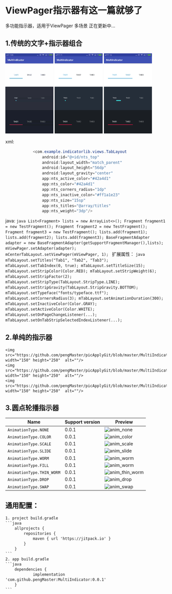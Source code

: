 # ViewPager指示器有这一篇就够了
多功能指示器，适用于ViewPager 多场景
正在更新中...

## 1.传统的文字+指示器组合
<dev>
    <img src="https://github.com/pengMaster/picApplyGit/blob/master/MultiIndicator/ic_tabLayout.gif" width="150" height="250"  alt=""/>
    <img src="https://github.com/pengMaster/picApplyGit/blob/master/MultiIndicator/ic_tabLayout_1.png" width="150" height="250"  alt=""/>
    <img src="https://github.com/pengMaster/picApplyGit/blob/master/MultiIndicator/ic_tabLayout_2.png" width="150" height="250"  alt=""/>
</dev>

xml:
```java
            <com.example.indicatorlib.views.TabLayout
                android:id="@+id/nts_top"
                android:layout_width="match_parent"
                android:layout_height="56dp"
                android:layout_gravity="center"
                app:nts_active_color="#42a4d1"
                app:nts_color="#42a4d1"
                app:nts_corners_radius="1dp"
                app:nts_inactive_color="#ff1a1e23"
                app:nts_size="15sp"
                app:nts_titles="@array/titles"
                app:nts_weight="3dp"/>
```
java:
    ```java
        List<Fragment> lists = new ArrayList<>();
        Fragment fragment1 = new TestFragment();
        Fragment fragment2 = new TestFragment();
        Fragment fragment3 = new TestFragment();
        lists.add(fragment1);
        lists.add(fragment2);
        lists.add(fragment3);
        BaseFragmentAdapter adapter = new BaseFragmentAdapter(getSupportFragmentManager(),lists);
        mViewPager.setAdapter(adapter);
        mCenterTabLayout.setViewPager(mViewPager, 1);
    ```
扩展属性：
    ```java
            mTabLayout.setTitles("Tab1", "Tab2", "Tab3");
            mTabLayout.setTabIndex(0, true);
            mTabLayout.setTitleSize(15);
            mTabLayout.setStripColor(Color.RED);
            mTabLayout.setStripWeight(6);
            mTabLayout.setStripFactor(2);
            mTabLayout.setStripType(TabLayout.StripType.LINE);
            mTabLayout.setStripGravity(TabLayout.StripGravity.BOTTOM);
            mTabLayout.setTypeface("fonts/typeface.ttf");
            mTabLayout.setCornersRadius(3);
            mTabLayout.setAnimationDuration(300);
            mTabLayout.setInactiveColor(Color.GRAY);
            mTabLayout.setActiveColor(Color.WHITE);
            mTabLayout.setOnPageChangeListener(...);
            mTabLayout.setOnTabStripSelectedIndexListener(...);
    ```

## 2.单纯的指示器
    <img src="https://github.com/pengMaster/picApplyGit/blob/master/MultiIndicator/ic_tabView.gif" width="150" height="250"  alt=""/>
    <img src="https://github.com/pengMaster/picApplyGit/blob/master/MultiIndicator/ic_tabView_1.png" width="150" height="250"  alt=""/>
    <img src="https://github.com/pengMaster/picApplyGit/blob/master/MultiIndicator/ic_tabView_2.png" width="150" height="250"  alt=""/>

## 3.圆点轮播指示器

Name| Support version| Preview
-------- | --- | ---
`AnimationType.NONE`| 0.0.1 | ![anim_none](https://github.com/pengMaster/picApplyGit/tree/master/MultiIndicator/anim_none.gif)
`AnimationType.COLOR`| 0.0.1 |![anim_color](https://github.com/pengMaster/picApplyGit/tree/master/MultiIndicator/anim_color.gif)
`AnimationType.SCALE`| 0.0.1 |![anim_scale](https://github.com/pengMaster/picApplyGit/tree/master/MultiIndicator/anim_scale.gif)
`AnimationType.SLIDE`| 0.0.1 |![anim_slide](https://github.com/pengMaster/picApplyGit/tree/master/MultiIndicator/anim_slide.gif)
`AnimationType.WORM`| 0.0.1 |![anim_worm](https://github.com/pengMaster/picApplyGit/tree/master/MultiIndicator/anim_worm.gif)
`AnimationType.FILL`| 0.0.1 |![anim_worm](https://github.com/pengMaster/picApplyGit/tree/master/MultiIndicator/anim_fill.gif)
`AnimationType.THIN_WORM`| 0.0.1 |![anim_thin_worm](https://github.com/pengMaster/picApplyGit/tree/master/MultiIndicator/anim_thin_worm.gif)
`AnimationType.DROP`| 0.0.1 |![anim_drop](https://github.com/pengMaster/picApplyGit/tree/master/MultiIndicator/anim_drop.gif)
`AnimationType.SWAP`| 0.0.1 |![anim_swap](https://github.com/pengMaster/picApplyGit/tree/master/MultiIndicator/anim_swap.gif)


##  通用配置：
    1. project build.gradle
    ```java
        allprojects {
            repositories {
                maven { url 'https://jitpack.io' }
            }
        }
    ```
    2. app build.gradle
    ```java
        dependencies {
                implementation 'com.github.pengMaster:MultiIndicator:0.0.1'
        }
    ```